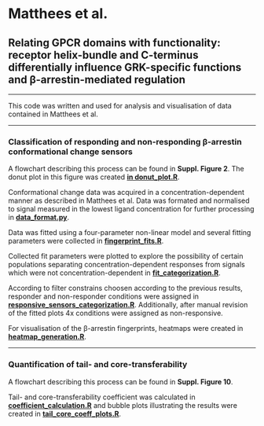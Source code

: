 # Matthees et al.
## Relating GPCR domains with functionality: receptor helix-bundle and C-terminus differentially influence GRK-specific functions and β-arrestin-mediated regulation

---
This 
code was written and used for analysis and visualisation of data contained in Matthees et al.



---
### Classification of responding and non-responding β-arrestin conformational change sensors ###
A flowchart describing this process can be found in **Suppl. Figure 2**. 
The donut plot in this figure was created 
[**in donut_plot.R**](https://github.com/mo-yoda/Matthees_fingerprints/blob/master/donut_plot.R).

Conformational change data was acquired in a concentration-dependent manner as described in Matthees et al.
Data was formated and normalised to signal measured in the lowest ligand concentration for further processing
in 
[**data_format.py**](https://github.com/mo-yoda/Matthees_fingerprints/blob/master/data_format.py).

Data was fitted using a four-parameter non-linear model and several fitting parameters were collected in 
[**fingerprint_fits.R**](https://github.com/mo-yoda/Matthees_fingerprints/blob/master/fingerprint_fits.R).

Collected fit parameters were plotted to explore the possibility of certain populations separating
concentration-dependent responses from signals which were not concentration-dependent in 
[**fit_categorization.R**](https://github.com/mo-yoda/Matthees_fingerprints/blob/master/fit_categorization.R).

According to filter constrains choosen according to the previous results, responder and non-responder conditions
were assigned in 
[**responsive_sensors_categorization.R**](https://github.com/mo-yoda/Matthees_fingerprints/blob/master/responsive_sensors_categorization.R). 
Additionally, after manual revision of the fitted plots 4x conditions were assigned as non-responsive.

For visualisation of the β-arrestin fingerprints, heatmaps were created in 
[**heatmap_generation.R**](https://github.com/mo-yoda/Matthees_fingerprints/blob/master/heatmap_generation.R).

---

### Quantification of tail- and core-transferability ###
A flowchart describing this process can be found in **Suppl. Figure 10**.

Tail- and core-transferability coefficient was calculated in 
[**coefficient_calculation.R**](https://github.com/mo-yoda/Matthees_fingerprints/blob/master/coefficient_calculation.R)
and bubble plots illustrating the results were created in 
[**tail_core_coeff_plots.R**](https://github.com/mo-yoda/Matthees_fingerprints/blob/master/tail_core_coeff_plots.R).
